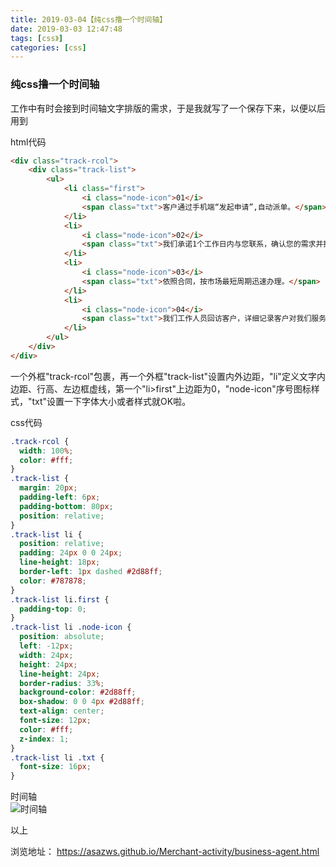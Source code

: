 ```yaml
---
title: 2019-03-04【纯css撸一个时间轴】
date: 2019-03-03 12:47:48
tags: [css》]
categories: [css]
---
```


### 纯css撸一个时间轴  
工作中有时会接到时间轴文字排版的需求，于是我就写了一个保存下来，以便以后用到  

html代码

```html
<div class="track-rcol">
    <div class="track-list">
        <ul>
            <li class="first">
                <i class="node-icon">01</i>
                <span class="txt">客户通过手机端“发起申请”,自动派单。</span>
            </li>
            <li>
                <i class="node-icon">02</i>
                <span class="txt">我们承诺1个工作日内与您联系，确认您的需求并拟稿合同。</span>
            </li>
            <li>
                <i class="node-icon">03</i>
                <span class="txt">依照合同，按市场最短周期迅速办理。</span>
            </li>
            <li>
                <i class="node-icon">04</i>
                <span class="txt">我们工作人员回访客户，详细记录客户对我们服务情况的建议！</span>
            </li>
        </ul>
    </div>
</div>
```

一个外框"track-rcol"包裹，再一个外框"track-list"设置内外边距，"li"定义文字内边距、行高、左边框虚线，第一个"li>first"上边距为0，"node-icon"序号图标样式，"txt"设置一下字体大小或者样式就OK啦。

css代码
```css
.track-rcol {
  width: 100%;
  color: #fff;
}
.track-list {
  margin: 20px;
  padding-left: 6px;
  padding-bottom: 80px;
  position: relative;
}
.track-list li {
  position: relative;
  padding: 24px 0 0 24px;
  line-height: 18px;
  border-left: 1px dashed #2d88ff;
  color: #787878;
}
.track-list li.first {
  padding-top: 0;
}
.track-list li .node-icon {
  position: absolute;
  left: -12px;
  width: 24px;
  height: 24px;
  line-height: 24px;
  border-radius: 33%;
  background-color: #2d88ff;
  box-shadow: 0 0 4px #2d88ff;
  text-align: center;
  font-size: 12px;
  color: #fff;
  z-index: 1;
}
.track-list li .txt {
  font-size: 16px;
}
```

时间轴  
![时间轴](20190304timeline.png)

以上

浏览地址： <https://asazws.github.io/Merchant-activity/business-agent.html>